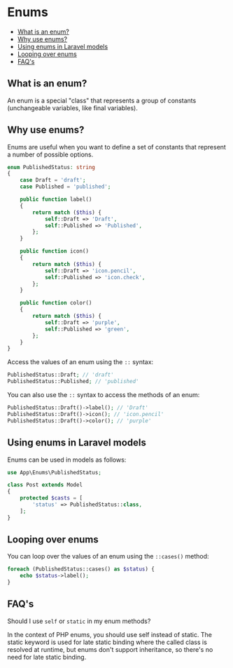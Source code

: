 # Enums

<!-- TOC -->

- [What is an enum?](#what-is-an-enum)
- [Why use enums?](#why-use-enums)
- [Using enums in Laravel models](#using-enums-in-laravel-models)
- [Looping over enums](#looping-over-enums)
- [FAQ's](#faqs)

<!-- /TOC -->

<a id="markdown-what-is-an-enum" name="what-is-an-enum"></a>

## What is an enum?

An enum is a special "class" that represents a group of constants (unchangeable variables, like final variables).


<a id="markdown-why-use-enums" name="why-use-enums"></a>

## Why use enums?

Enums are useful when you want to define a set of constants that represent a number of possible options.

```php
enum PublishedStatus: string
{
    case Draft = 'draft';
    case Published = 'published';

    public function label()
    {
        return match ($this) {
            self::Draft => 'Draft',
            self::Published => 'Published',
        };
    }

    public function icon()
    {
        return match ($this) {
            self::Draft => 'icon.pencil',
            self::Published => 'icon.check',
        };
    }

    public function color()
    {
        return match ($this) {
            self::Draft => 'purple',
            self::Published => 'green',
        };
    }
}
```

Access the values of an enum using the `::` syntax:

```php
PublishedStatus::Draft; // 'draft'
PublishedStatus::Published; // 'published'
```

You can also use the `::` syntax to access the methods of an enum:

```php
PublishedStatus::Draft()->label(); // 'Draft'
PublishedStatus::Draft()->icon(); // 'icon.pencil'
PublishedStatus::Draft()->color(); // 'purple'
```

<a id="markdown-using-enums-in-laravel-models" name="using-enums-in-laravel-models"></a>

## Using enums in Laravel models

Enums can be used in models as follows:

```php
use App\Enums\PublishedStatus;

class Post extends Model
{
    protected $casts = [
        'status' => PublishedStatus::class,
    ];
}
```

<a id="markdown-looping-over-enums" name="looping-over-enums"></a>

## Looping over enums

You can loop over the values of an enum using the `::cases()` method:

```php
foreach (PublishedStatus::cases() as $status) {
    echo $status->label();
}
```


<a id="markdown-faqs" name="faqs"></a>

## FAQ's

<question></question>
Should I use `self` or `static` in my enum methods?

In the context of PHP enums, you should use self instead of static. The static keyword is used for late static binding where the called class is resolved at runtime, but enums don't support inheritance, so there's no need for late static binding.

